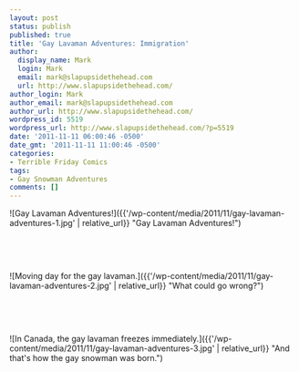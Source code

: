 ```yaml
---
layout: post
status: publish
published: true
title: 'Gay Lavaman Adventures: Immigration'
author:
  display_name: Mark
  login: Mark
  email: mark@slapupsidethehead.com
  url: http://www.slapupsidethehead.com/
author_login: Mark
author_email: mark@slapupsidethehead.com
author_url: http://www.slapupsidethehead.com/
wordpress_id: 5519
wordpress_url: http://www.slapupsidethehead.com/?p=5519
date: '2011-11-11 06:00:46 -0500'
date_gmt: '2011-11-11 11:00:46 -0500'
categories:
- Terrible Friday Comics
tags:
- Gay Snowman Adventures
comments: []
---
```

![Gay Lavaman Adventures!]({{'/wp-content/media/2011/11/gay-lavaman-adventures-1.jpg' | relative_url}} "Gay Lavaman Adventures!")

&nbsp;

&nbsp;

![Moving day for the gay lavaman.]({{'/wp-content/media/2011/11/gay-lavaman-adventures-2.jpg' | relative_url}} "What could go wrong?")

&nbsp;

&nbsp;

![In Canada, the gay lavaman freezes immediately.]({{'/wp-content/media/2011/11/gay-lavaman-adventures-3.jpg' | relative_url}} "And that's how the gay snowman was born.")

